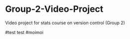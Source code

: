 # Group-2-Video-Project
Video project for stats course on version control (Group 2)

#test test 
#moimoi
